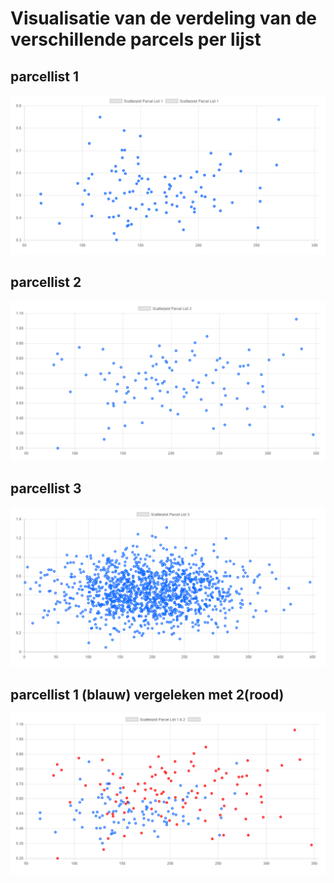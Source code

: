 # Visualisatie van de verdeling van de verschillende parcels per lijst
## parcellist 1
![Scatter1](https://github.com/JessyBosman1/ProgrammeerTheorie/blob/master/scripts/visualization/Scatter1.PNG)
## parcellist 2
![Scatter2](https://github.com/JessyBosman1/ProgrammeerTheorie/blob/master/scripts/visualization/Scatter2.PNG)
## parcellist 3
![Scatter3](https://github.com/JessyBosman1/ProgrammeerTheorie/blob/master/scripts/visualization/Scatter3.PNG)
## parcellist 1 (blauw) vergeleken met 2(rood)
![Scatter4](https://github.com/JessyBosman1/ProgrammeerTheorie/blob/master/scripts/visualization/Scatter1-2.PNG)